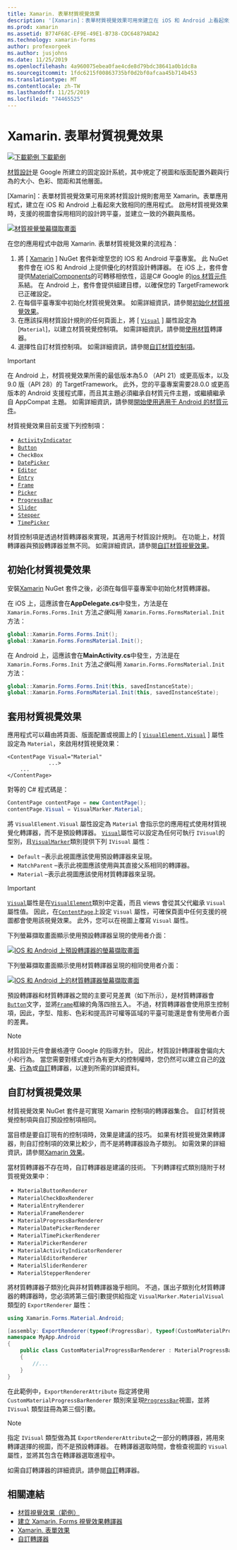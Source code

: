 ```yaml
---
title: Xamarin. 表單材質視覺效果
description: '[Xamarin]：表單材質視覺效果可用來建立在 iOS 和 Android 上看起來大致相同的 Xamarin. Forms 應用程式。'
ms.prod: xamarin
ms.assetid: B774F68C-EF9E-49E1-B738-CDC64879ADA2
ms.technology: xamarin-forms
author: profexorgeek
ms.author: jusjohns
ms.date: 11/25/2019
ms.openlocfilehash: 4a960075ebea0fae4cde8d79bdc38641a0b1dc8a
ms.sourcegitcommit: 1fdc6215f00863735bf0d2bf0afcaa45b714b453
ms.translationtype: MT
ms.contentlocale: zh-TW
ms.lasthandoff: 11/25/2019
ms.locfileid: "74465525"
---
```

# <a name="xamarinforms-material-visual"></a>Xamarin. 表單材質視覺效果

[![下載範例](~/media/shared/download.png) 下載範例](https://docs.microsoft.com/samples/xamarin/xamarin-forms-samples/userinterface-visualdemos)

[材質設計](https://material.io)是 Google 所建立的固定設計系統，其中規定了視圖和版面配置外觀與行為的大小、色彩、間距和其他層面。

[Xamarin]：表單材質視覺效果可用來將材質設計規則套用至 Xamarin。表單應用程式，建立在 iOS 和 Android 上看起來大致相同的應用程式。 啟用材質視覺效果時，支援的視圖會採用相同的設計跨平臺，並建立一致的外觀與風格。

[![材質視覺螢幕擷取畫面](material-visual-images/material-visual-cropped.png)](material-visual-images/material-visual.png#lightbox)

在您的應用程式中啟用 Xamarin. 表單材質視覺效果的流程為：

1. 將 [ [Xamarin](https://www.nuget.org/packages/Xamarin.Forms.Visual.Material/) ] NuGet 套件新增至您的 IOS 和 Android 平臺專案。 此 NuGet 套件會在 iOS 和 Android 上提供優化的材質設計轉譯器。 在 iOS 上，套件會提供[MaterialComponents](https://www.nuget.org/packages/Xamarin.iOS.MaterialComponents)的可轉移相依性，這是C# Google 的[ios 材質元件](https://material.io/develop/ios/)系結。 在 Android 上，套件會提供組建目標，以確保您的 TargetFramework 已正確設定。
1. 在每個平臺專案中初始化材質視覺效果。 如需詳細資訊，請參閱[初始化材質視覺效果](#initialize-material-visual)。
1. 在應該採用材質設計規則的任何頁面上，將 [ [`Visual`](xref:Xamarin.Forms.VisualElement.Visual) ] 屬性設定為 [`Material`]，以建立材質視覺控制項。 如需詳細資訊，請參閱[使用材質](#apply-material-visual)轉譯器。
1. 選擇性自訂材質控制項。 如需詳細資訊，請參閱[自訂材質控制項](#customize-material-visual)。

> [!IMPORTANT]
> 在 Android 上，材質視覺效果所需的最低版本為5.0 （API 21）或更高版本，以及9.0 版（API 28）的 TargetFramework。 此外，您的平臺專案需要28.0.0 或更高版本的 Android 支援程式庫，而且其主題必須繼承自材質元件主題，或繼續繼承自 AppCompat 主題。 如需詳細資訊，請參閱[開始使用適用于 Android 的材質元件](https://github.com/material-components/material-components-android/blob/master/docs/getting-started.md)。

材質視覺效果目前支援下列控制項：

- [`ActivityIndicator`](xref:Xamarin.Forms.ActivityIndicator)
- [`Button`](xref:Xamarin.Forms.Button)
- `CheckBox`
- [`DatePicker`](xref:Xamarin.Forms.DatePicker)
- [`Editor`](xref:Xamarin.Forms.Editor)
- [`Entry`](xref:Xamarin.Forms.Entry)
- [`Frame`](xref:Xamarin.Forms.Frame)
- [`Picker`](xref:Xamarin.Forms.Picker)
- [`ProgressBar`](xref:Xamarin.Forms.ProgressBar)
- [`Slider`](xref:Xamarin.Forms.Slider)
- [`Stepper`](xref:Xamarin.Forms.Stepper)
- [`TimePicker`](xref:Xamarin.Forms.TimePicker)

材質控制項是透過材質轉譯器來實現，其適用于材質設計規則。 在功能上，材質轉譯器與預設轉譯器並無不同。 如需詳細資訊，請參閱[自訂材質視覺效果](#customize-material-visual)。

## <a name="initialize-material-visual"></a>初始化材質視覺效果

安裝[Xamarin](https://www.nuget.org/packages/Xamarin.Forms.Visual.Material/) NuGet 套件之後，必須在每個平臺專案中初始化材質轉譯器。

在 iOS 上，這應該會在**AppDelegate.cs**中發生，方法是在 `Xamarin.Forms.Forms.Init` 方法*之後*叫用 `Xamarin.Forms.FormsMaterial.Init` 方法：

```csharp
global::Xamarin.Forms.Forms.Init();
global::Xamarin.Forms.FormsMaterial.Init();
```

在 Android 上，這應該會在**MainActivity.cs**中發生，方法是在 `Xamarin.Forms.Forms.Init` 方法*之後*叫用 `Xamarin.Forms.FormsMaterial.Init` 方法：

```csharp
global::Xamarin.Forms.Forms.Init(this, savedInstanceState);
global::Xamarin.Forms.FormsMaterial.Init(this, savedInstanceState);
```

## <a name="apply-material-visual"></a>套用材質視覺效果

應用程式可以藉由將頁面、版面配置或視圖上的 [ [`VisualElement.Visual`](xref:Xamarin.Forms.VisualElement.Visual) ] 屬性設定為 `Material`，來啟用材質視覺效果：

```xaml
<ContentPage Visual="Material"
             ...>
    ...
</ContentPage>
```

對等的 C# 程式碼是：

```csharp
ContentPage contentPage = new ContentPage();
contentPage.Visual = VisualMarker.Material;
```

將 `VisualElement.Visual` 屬性設定為 `Material` 會指示您的應用程式使用材質視覺化轉譯器，而不是預設轉譯器。 [`Visual`](xref:Xamarin.Forms.VisualElement.Visual)屬性可以設定為任何可執行 `IVisual`的型別，且[`VisualMarker`](xref:Xamarin.Forms.VisualMarker)類別提供下列 `IVisual` 屬性：

- `Default` –表示此視圖應該使用預設轉譯器來呈現。
- `MatchParent` –表示此視圖應該使用與其直接父系相同的轉譯器。
- `Material` –表示此視圖應該使用材質轉譯器來呈現。

> [!IMPORTANT]
> [`Visual`](xref:Xamarin.Forms.VisualElement.Visual)屬性是在[`VisualElement`](xref:Xamarin.Forms.VisualElement)類別中定義，而且 views 會從其父代繼承 `Visual` 屬性值。 因此，在[`ContentPage`](xref:Xamarin.Forms.ContentPage)上設定 `Visual` 屬性，可確保頁面中任何支援的視圖都會使用該視覺效果。 此外，您可以在視圖上覆寫 `Visual` 屬性。

下列螢幕擷取畫面顯示使用預設轉譯器呈現的使用者介面：

[![IOS 和 Android 上預設轉譯器的螢幕擷取畫面](material-visual-images/default-renderers.png "使用預設轉譯器的視圖")](material-visual-images/default-renderers-large.png#lightbox)

下列螢幕擷取畫面顯示使用材質轉譯器呈現的相同使用者介面：

[![IOS 和 Android 上的材質轉譯器螢幕擷取畫面](material-visual-images/material-renderers.png "使用材質轉譯器的視圖")](material-visual-images/material-renderers-large.png#lightbox)

預設轉譯器和材質轉譯器之間的主要可見差異（如下所示），是材質轉譯器會[`Button`](xref:Xamarin.Forms.Button)文字，並將[`Frame`](xref:Xamarin.Forms.Frame)框線的角落四捨五入。 不過，材質轉譯器會使用原生控制項，因此，字型、陰影、色彩和提高許可權等區域的平臺可能還是會有使用者介面的差異。

> [!NOTE]
> 材質設計元件會嚴格遵守 Google 的指導方針。 因此，材質設計轉譯器會偏向大小和行為。 當您需要對樣式或行為有更大的控制權時，您仍然可以建立自己的[效果](~/xamarin-forms/app-fundamentals/effects/index.md)、[行為](~/xamarin-forms/app-fundamentals/behaviors/index.md)或[自訂](~/xamarin-forms/app-fundamentals/custom-renderer/index.md)轉譯器，以達到所需的詳細資料。

## <a name="customize-material-visual"></a>自訂材質視覺效果

材質視覺效果 NuGet 套件是可實現 Xamarin 控制項的轉譯器集合。 自訂材質視覺控制項與自訂預設控制項相同。

當目標是要自訂現有的控制項時，效果是建議的技巧。 如果有材質視覺效果轉譯器，則自訂控制項的效果比較少，而不是將轉譯器設為子類別。 如需效果的詳細資訊，請參閱[Xamarin 效果](~/xamarin-forms/app-fundamentals/effects/index.md)。

當材質轉譯器不存在時，自訂轉譯器是建議的技術。 下列轉譯程式類別隨附于材質視覺效果中：

- `MaterialButtonRenderer`
- `MaterialCheckBoxRenderer`
- `MaterialEntryRenderer`
- `MaterialFrameRenderer`
- `MaterialProgressBarRenderer`
- `MaterialDatePickerRenderer`
- `MaterialTimePickerRenderer`
- `MaterialPickerRenderer`
- `MaterialActivityIndicatorRenderer`
- `MaterialEditorRenderer`
- `MaterialSliderRenderer`
- `MaterialStepperRenderer`

將材質轉譯器子類別化與非材質轉譯器幾乎相同。 不過，匯出子類別化材質轉譯器的轉譯器時，您必須將第三個引數提供給指定 `VisualMarker.MaterialVisual` 類型的 `ExportRenderer` 屬性：

```csharp
using Xamarin.Forms.Material.Android;

[assembly: ExportRenderer(typeof(ProgressBar), typeof(CustomMaterialProgressBarRenderer), new[] { typeof(VisualMarker.MaterialVisual) })]
namespace MyApp.Android
{
    public class CustomMaterialProgressBarRenderer : MaterialProgressBarRenderer
    {
        //...
    }
}
```

在此範例中，`ExportRendererAttribute` 指定將使用 `CustomMaterialProgressBarRenderer` 類別來呈現[`ProgressBar`](xref:Xamarin.Forms.ProgressBar)視圖，並將 `IVisual` 類型註冊為第三個引數。

> [!NOTE]
> 指定 `IVisual` 類型做為其 `ExportRendererAttribute`之一部分的轉譯器，將用來轉譯選擇的視圖，而不是預設轉譯器。 在轉譯器選取時間，會檢查視圖的 `Visual` 屬性，並將其包含在轉譯器選取進程中。

如需自訂轉譯器的詳細資訊，請參閱[自訂](~/xamarin-forms/app-fundamentals/custom-renderer/index.md)轉譯器。

## <a name="related-links"></a>相關連結

- [材質視覺效果（範例）](https://docs.microsoft.com/samples/xamarin/xamarin-forms-samples/userinterface-visualdemos)
- [建立 Xamarin. Forms 視覺效果轉譯器](create.md)
- [Xamarin. 表單效果](~/xamarin-forms/app-fundamentals/effects/index.md)
- [自訂轉譯器](~/xamarin-forms/app-fundamentals/custom-renderer/index.md)
